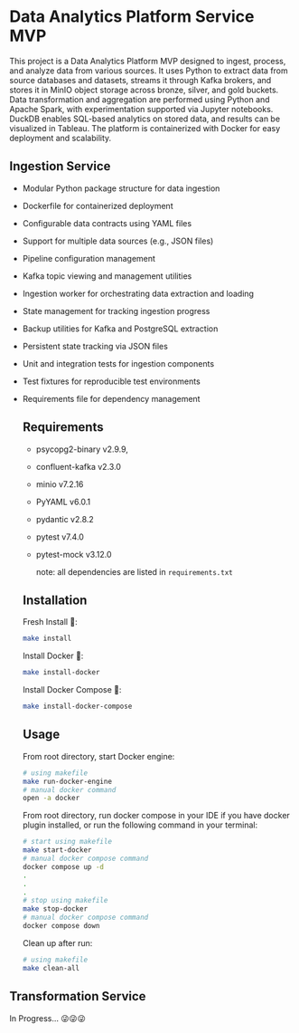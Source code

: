 # Data Analytics Platform Service MVP

This project is a Data Analytics Platform MVP designed to ingest, process, and analyze data from various sources. It uses Python to extract data from source databases and datasets, streams it through Kafka brokers, and stores it in MinIO object storage across bronze, silver, and gold buckets. Data transformation and aggregation are performed using Python and Apache Spark, with experimentation supported via Jupyter notebooks. DuckDB enables SQL-based analytics on stored data, and results can be visualized in Tableau. The platform is containerized with Docker for easy deployment and scalability.

## Ingestion Service
- Modular Python package structure for data ingestion
- Dockerfile for containerized deployment
- Configurable data contracts using YAML files
- Support for multiple data sources (e.g., JSON files)
- Pipeline configuration management
- Kafka topic viewing and management utilities
- Ingestion worker for orchestrating data extraction and loading
- State management for tracking ingestion progress
- Backup utilities for Kafka and PostgreSQL extraction
- Persistent state tracking via JSON files
- Unit and integration tests for ingestion components
- Test fixtures for reproducible test environments
- Requirements file for dependency management

    ## Requirements

  - psycopg2-binary v2.9.9, 
  - confluent-kafka v2.3.0
  - minio v7.2.16
  - PyYAML v6.0.1
  - pydantic v2.8.2
  - pytest v7.4.0
  - pytest-mock v3.12.0

    note: all dependencies are listed in `requirements.txt`

  ## Installation

    Fresh Install 🧹:
    ```bash
   make install
  ```
  Install Docker 🐳:
  ```bash
  make install-docker
    ```
    Install Docker Compose 🎼:
  ```bash
  make install-docker-compose
  ```
    ## Usage
    
    From root directory, start Docker engine:
    ```bash
    # using makefile
    make run-docker-engine
    # manual docker command
    open -a docker
    ```

    From root directory, run docker compose in your IDE if you have docker plugin installed, or run the following command in your terminal:
    ```bash
    # start using makefile
    make start-docker
    # manual docker compose command
    docker compose up -d
    .
    .
    .
    # stop using makefile
    make stop-docker
    # manual docker compose command
    docker compose down
    ```
  
    Clean up after run:
    ```bash
    # using makefile
    make clean-all
    ```
  

## Transformation Service
In Progress... 😜😜😜


